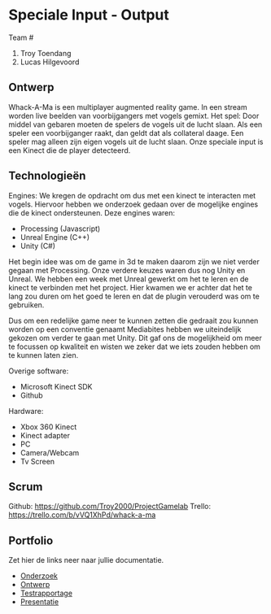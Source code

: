 # Speciale Input - Output
Team #
1. Troy Toendang
2. Lucas Hilgevoord

## Ontwerp
Whack-A-Ma is een multiplayer augmented reality game. In een stream worden live beelden van voorbijgangers met vogels gemixt. Het spel: Door middel van gebaren moeten de spelers de vogels uit de lucht slaan. Als een speler een voorbijganger raakt, dan geldt dat als collateral daage. Een speler mag alleen zijn eigen vogels uit de lucht slaan.
Onze speciale input is een Kinect die de player detecteerd.

## Technologieën
Engines:
We kregen de opdracht om dus met een kinect te interacten met vogels.
Hiervoor hebben we onderzoek gedaan over de mogelijke engines die de kinect ondersteunen. 
Deze engines waren:
- Processing (Javascript)
- Unreal Engine (C++)
- Unity (C#)

Het begin idee was om de game in 3d te maken daarom zijn we niet verder gegaan met Processing. Onze verdere keuzes waren dus nog Unity en Unreal.
We hebben een week met Unreal gewerkt om het te leren en de kinect te verbinden met het project. Hier kwamen we er achter dat het te lang zou duren om het goed te leren en dat de plugin verouderd was om te gebruiken.

Dus om een redelijke game neer te kunnen zetten die gedraait zou kunnen worden op een conventie genaamt Mediabites hebben we uiteindelijk gekozen om verder te gaan met Unity. Dit gaf ons de mogelijkheid om meer te focussen op kwaliteit en wisten we zeker dat we iets zouden hebben om te kunnen laten zien.

Overige software:
- Microsoft Kinect SDK
- Github

Hardware:
- Xbox 360 Kinect
- Kinect adapter
- PC
- Camera/Webcam
- Tv Screen

## Scrum
Github:
https://github.com/Troy2000/ProjectGamelab
Trello:
https://trello.com/b/vVQ1XhPd/whack-a-ma




## Portfolio
Zet hier de links neer naar jullie documentatie.
* [Onderzoek]()
* [Ontwerp]()
* [Testrapportage]()
* [Presentatie]()
